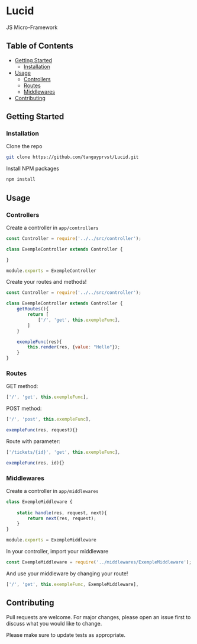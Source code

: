 # Lucid
JS Micro-Framework

## Table of Contents

* [Getting Started](#getting-started)
  * [Installation](#installation)
* [Usage](#usage)
  * [Controllers](#controllers)
  * [Routes](#routes)
  * [Middlewares](#middlewares)
* [Contributing](#contributing)

## Getting Started

### Installation

Clone the repo
```sh
git clone https://github.com/tanguyprvst/Lucid.git
```
Install NPM packages
```sh
npm install
```

## Usage

### Controllers

Create a controller in ``app/controllers``

```js
const Controller = require('../../src/controller');

class ExempleController extends Controller {

}

module.exports = ExempleController
```

Create your routes and methods!

```js
const Controller = require('../../src/controller');

class ExempleController extends Controller {
    getRoutes(){
        return [
            ['/', 'get', this.exempleFunc],
        ]
    }

    exempleFunc(res){
        this.render(res, {value: "Hello"});
    }
}
```

### Routes

GET method:
```js
['/', 'get', this.exempleFunc],
```

POST method:
```js
['/', 'post', this.exempleFunc],
```
```js
exempleFunc(res, request){}
```

Route with parameter:
```js
['/tickets/{id}', 'get', this.exempleFunc],
```
```js
exempleFunc(res, id){}
```

### Middlewares

Create a controller in ``app/middlewares``

```js
class ExempleMiddleware {
    
    static handle(res, request, next){
        return next(res, request);
    }
}

module.exports = ExempleMiddleware
```

In your controller, import your middleware

```js
const ExempleMiddleware = require('../middlewares/ExempleMiddleware');
```

And use your middleware by changing your route!

```js
['/', 'get', this.exempleFunc, ExempleMiddleware],
```

## Contributing
Pull requests are welcome. For major changes, please open an issue first to discuss what you would like to change.

Please make sure to update tests as appropriate.
